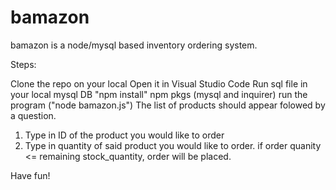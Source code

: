 # bamazon

bamazon is a node/mysql based inventory ordering system.

Steps:

Clone the repo on your local
Open it in Visual Studio Code
Run sql file in your local mysql DB
"npm install" npm pkgs (mysql and inquirer)
run the program ("node bamazon.js")
The list of products should appear folowed by a question.
  1) Type in ID of the product you would like to order
  2) Type in quantity of said product you would like to order.
    if order quanity <= remaining stock_quantity, order will be placed.
    
 Have fun!
